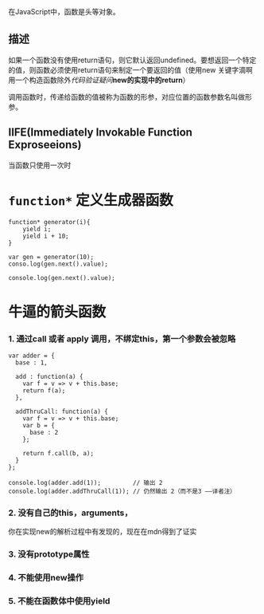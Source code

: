 
在JavaScript中，函数是头等对象。


描述
---------------
如果一个函数没有使用return语句，则它默认返回undefined。要想返回一个特定的值，则函数必须使用return语句来制定一个要返回的值（使用new 关键字滴啊用一个构造函数除外*代码验证疑问***new的实现中的return**）

调用函数时，传递给函数的值被称为函数的形参，对应位置的函数参数名叫做形参。



IIFE(Immediately Invokable Function Exproseeions)
---------------

当函数只使用一次时


`function*` 定义生成器函数
================

```
function* generator(i){
    yield i;
    yield i + 10;
}

var gen = generator(10);
conso.log(gen.next().value);

console.log(gen.next().value);
```



牛逼的箭头函数
================

### 1. 通过call 或者 apply 调用，不绑定this，第一个参数会被忽略
```
var adder = {
  base : 1,
    
  add : function(a) {
    var f = v => v + this.base;
    return f(a);
  },

  addThruCall: function(a) {
    var f = v => v + this.base;
    var b = {
      base : 2
    };
            
    return f.call(b, a);
  }
};

console.log(adder.add(1));         // 输出 2
console.log(adder.addThruCall(1)); // 仍然输出 2（而不是3 ——译者注）
```

### 2. 没有自己的this，arguments， 
你在实现new的解析过程中有发现的，现在在mdn得到了证实

### 3. 没有prototype属性
### 4. 不能使用new操作
### 5. 不能在函数体中使用yield


